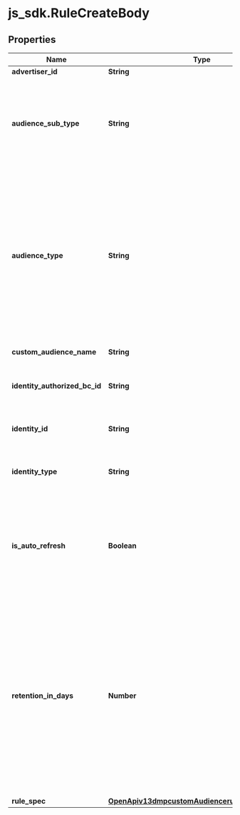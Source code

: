 # js_sdk.RuleCreateBody

## Properties
Name | Type | Description | Notes
------------ | ------------- | ------------- | -------------
**advertiser_id** | **String** | Advertiser ID. | [required] 
**audience_sub_type** | **String** | Audience sub type, indicating the type of ads that the audience can be used. Enum values: NORMAL: Audience for non-Reach &amp; Frequency ads. REACH_FREQUENCY: Audience for Reach &amp; Frequency ads. It can only be used in Reach &amp; Frequency ads. Default value: NORMAL. | [optional] 
**audience_type** | **String** | Audience type. Enum values: ENGAGEMENT: Engagement Audience (with asset type as ad groups). ENGAGEMENT_ORGANIC_VIDEO: Organic Engagement Audience (with asset type as public video). ENGAGEMENT_LIVE_VIDEO: Live Engagement Audience (with asset type as live video). APP: App Activity Audience. PIXEL: Website Traffic Audience. LEAD_GENERATION: Lead Generation Audience. BUSINESS_ACCOUNT: Business Account Audience. TIKTOK_SHOP: Shop Activity Audience. OFFLINE: Offline Activity Audience. | [required] 
**custom_audience_name** | **String** | Audience name. Length limit: 128 characters. | [required] 
**identity_authorized_bc_id** | **String** | Required when identity_type is BC_AUTH_TT. ID of the Business Center that a TikTok Account User in Business Center identity is associated with. | [optional] 
**identity_id** | **String** | Required when audience_type is ENGAGEMENT_LIVE_VIDEO or ENGAGEMENT_ORGANIC_VIDEO. Identity ID. | [optional] 
**identity_type** | **String** | Required when audience_type is ENGAGEMENT_LIVE_VIDEO or ENGAGEMENT_ORGANIC_VIDEO. Identity type. Enum values: TT_USER, BC_AUTH_TT | [optional] 
**is_auto_refresh** | **Boolean** | Whether to turn on the audience auto-refresh function. Supported values: true, false. Default value: true. If you enable this feature, your audience will automatically refresh to include the latest user data according to the lookback window you set. If you disable this feature, your audience will not automatically refresh. | [optional] 
**retention_in_days** | **Number** | Number of days to retain the audience. Value range: 1-365. Note: If this field is passed, the expiration date will be the specified number of retention days from the date when the audience was created. Any operations to the audience CANNOT reset the expiration date. If this field is not passed, the expiration date will be 365 days from the last time the audience was applied to an active ad group or modified. Applying the audience to an active ad group or modifying the audience will reset the expiration date. To learn about the actions that will reset the expiration date, refer to the Help Center article Audience Expiration Policy. | [optional] 
**rule_spec** | [**OpenApiv13dmpcustomAudiencerulecreateRuleSpec**](OpenApiv13dmpcustomAudiencerulecreateRuleSpec.md) |  | [required] 
